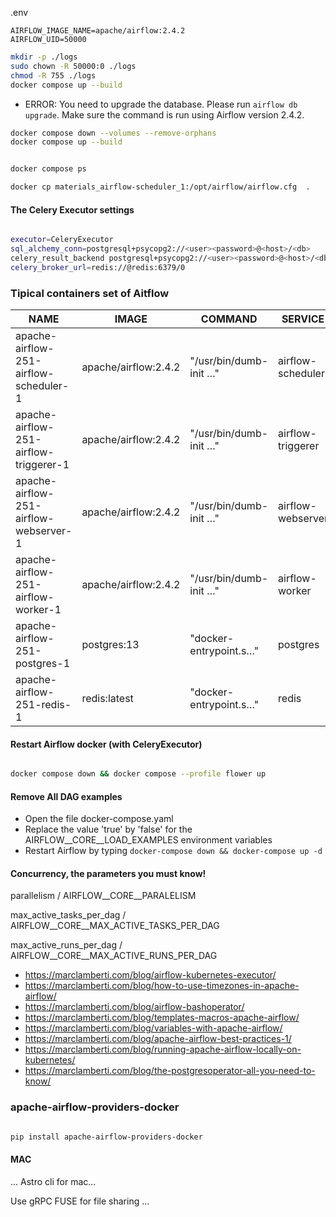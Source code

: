 .env
```env
AIRFLOW_IMAGE_NAME=apache/airflow:2.4.2
AIRFLOW_UID=50000
```

```bash
mkdir -p ./logs
sudo chown -R 50000:0 ./logs
chmod -R 755 ./logs
docker compose up --build
```

- ERROR: You need to upgrade the database. Please run `airflow db upgrade`. Make sure the command is run using Airflow version 2.4.2.

```bash
docker compose down --volumes --remove-orphans
docker compose up --build


docker compose ps

docker cp materials_airflow-scheduler_1:/opt/airflow/airflow.cfg  .

```


#### The Celery Executor settings
```bash

executor=CeleryExecutor
sql_alchemy_conn=postgresql+psycopg2://<user><password>@<host>/<db>
celery_result_backend postgresql+psycopg2://<user><password>@<host>/<db>
celery_broker_url=redis://@redis:6379/0
```


### Tipical containers set of Aitflow

| NAME                                     | IMAGE                  | COMMAND                     | SERVICE             | CREATED     | STATUS              | PORTS                                           |
|------------------------------------------|-------------------------|------------------------------|---------------------|-------------|---------------------|--------------------------------------------------|
| apache-airflow-251-airflow-scheduler-1   | apache/airflow:2.4.2   | "/usr/bin/dumb-init …"      | airflow-scheduler   | 3 days ago  | Up 3 hours (healthy) | 8080/tcp                                        |
| apache-airflow-251-airflow-triggerer-1   | apache/airflow:2.4.2   | "/usr/bin/dumb-init …"      | airflow-triggerer   | 3 days ago  | Up 3 hours (healthy) | 8080/tcp                                        |
| apache-airflow-251-airflow-webserver-1   | apache/airflow:2.4.2   | "/usr/bin/dumb-init …"      | airflow-webserver   | 3 days ago  | Up 3 hours (healthy) | 0.0.0.0:8080->8080/tcp, [::]:8080->8080/tcp     |
| apache-airflow-251-airflow-worker-1      | apache/airflow:2.4.2   | "/usr/bin/dumb-init …"      | airflow-worker      | 3 days ago  | Up 3 hours (healthy) | 8080/tcp                                        |
| apache-airflow-251-postgres-1            | postgres:13            | "docker-entrypoint.s…"      | postgres            | 3 days ago  | Up 3 hours (healthy) | 5432/tcp                                        |
| apache-airflow-251-redis-1               | redis:latest           | "docker-entrypoint.s…"      | redis               | 3 days ago  | Up 3 hours (healthy) | 6379/tcp                                        |


#### Restart Airflow docker (with CeleryExecutor)

```bash

docker compose down && docker compose --profile flower up

```


#### Remove All DAG examples

- Open the file docker-compose.yaml
- Replace the value 'true' by 'false' for the AIRFLOW__CORE__LOAD_EXAMPLES environment variables
- Restart Airflow by typing `docker-compose down && docker-compose up -d `


####  Concurrency, the parameters you must know!

parallelism / AIRFLOW__CORE__PARALELISM

max_active_tasks_per_dag / AIRFLOW__CORE__MAX_ACTIVE_TASKS_PER_DAG

max_active_runs_per_dag / AIRFLOW__CORE__MAX_ACTIVE_RUNS_PER_DAG


-  https://marclamberti.com/blog/airflow-kubernetes-executor/
-  https://marclamberti.com/blog/how-to-use-timezones-in-apache-airflow/
-  https://marclamberti.com/blog/airflow-bashoperator/ 
-  https://marclamberti.com/blog/templates-macros-apache-airflow/
-  https://marclamberti.com/blog/variables-with-apache-airflow/
-  https://marclamberti.com/blog/apache-airflow-best-practices-1/
-  https://marclamberti.com/blog/running-apache-airflow-locally-on-kubernetes/
-  https://marclamberti.com/blog/the-postgresoperator-all-you-need-to-know/


###  apache-airflow-providers-docker

```bash 

pip install apache-airflow-providers-docker
```

#### MAC 
...
Astro cli  for mac...

Use gRPC FUSE for file sharing
...